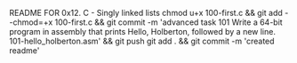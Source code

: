 README FOR 0x12. C - Singly linked lists
chmod u+x 100-first.c && git add --chmod=+x 100-first.c && git commit -m 'advanced task 101 Write a 64-bit program in assembly that prints Hello, Holberton, followed by a new line. 101-hello_holberton.asm' && git push
git add . && git commit -m 'created readme'